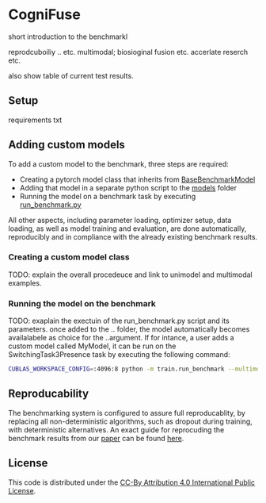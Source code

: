 # CogniFuse

short introduction to the benchmarkl 

reprodcuboiliy .. etc. multimodal; biosioginal fusion etc. accerlate reserch etc. 

also show table of current test results. 

## Setup
requirements txt 

## Adding custom models
To add a custom model to the benchmark, three steps are required:
- Creating a pytorch model class that inherits from [BaseBenchmarkModel](utils/model_util.py)
- Adding that model in a separate python script to the [models](models) folder
- Running the model on a benchmark task by executing [run_benchmark.py](train/train_cross_validation.py) 

All other aspects, including parameter loading, optimizer setup, data loading, as well as model training and evaluation, are done automatically, reproducibly and in compliance with the already existing benchmark results.

### Creating a custom model class
TODO: explain the overall procedeuce and link to unimodel and multimodal examples. 

### Running the model on the benchmark
TODO: exaplain the exectuin of the run_benchmark.py script and its parameters. 
once added to the .. folder, the model automatically becomes availalabele as choice for the ..argument. If for intance, a user adds a custom model called MyModel, it can be run on the SwitchingTask3Presence task by executing the following command:
```bash
CUBLAS_WORKSPACE_CONFIG=:4096:8 python -m train.run_benchmark --multimodal 1 --model_name MyModel --task SwitchingTask3Presence --cuda 1 --device 0
```

## Reproducability
The benchmarking system is configured to assure full reproducablity, by replacing all non-deterministic algorithms, such as dropout during training, with deterministic alternatives. An exact guide for reprocuding the benchmark results from our [paper]() can be found [here](save/README.md). 

## License
This code is distributed under the [CC-By Attribution 4.0 International Public License](LICENSE).

